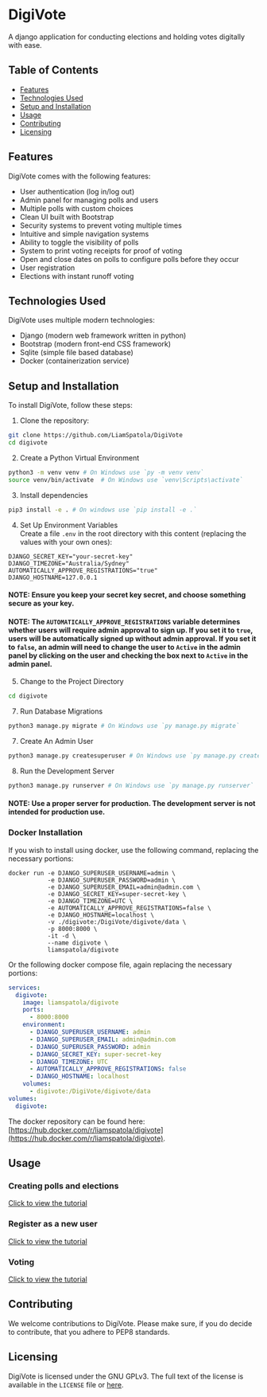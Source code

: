 # DigiVote
A django application for conducting elections and holding votes digitally with ease.

## Table of Contents
- [Features](#features)
- [Technologies Used](#technologies-used)
- [Setup and Installation](#setup-and-installation)
- [Usage](#usage)
- [Contributing](#contributing)
- [Licensing](#license)

## Features
DigiVote comes with the following features:
- User authentication (log in/log out)
- Admin panel for managing polls and users
- Multiple polls with custom choices
- Clean UI built with Bootstrap
- Security systems to prevent voting multiple times
- Intuitive and simple navigation systems
- Ability to toggle the visibility of polls
- System to print voting receipts for proof of voting
- Open and close dates on polls to configure polls before they occur
- User registration
- Elections with instant runoff voting

## Technologies Used
DigiVote uses multiple modern technologies:
- Django (modern web framework written in python)
- Bootstrap (modern front-end CSS framework)
- Sqlite (simple file based database)
- Docker (containerization service)

## Setup and Installation
To install DigiVote, follow these steps:

1. Clone the repository:
```bash
git clone https://github.com/LiamSpatola/DigiVote
cd digivote
```

2. Create a Python Virtual Environment
```bash
python3 -m venv venv # On Windows use `py -m venv venv`
source venv/bin/activate  # On Windows use `venv\Scripts\activate`
```

3. Install dependencies
```bash
pip3 install -e . # On windows use `pip install -e .`
```

4. Set Up Environment Variables
<br>Create a file `.env` in the root directory with this content (replacing the values with your own ones):
```env
DJANGO_SECRET_KEY="your-secret-key"
DJANGO_TIMEZONE="Australia/Sydney"
AUTOMATICALLY_APPROVE_REGISTRATIONS="true"
DJANGO_HOSTNAME=127.0.0.1
```
#### NOTE: Ensure you keep your secret key secret, and choose something secure as your key.
#### NOTE: The `AUTOMATICALLY_APPROVE_REGISTRATIONS` variable determines whether users will require admin approval to sign up. If you set it to `true`, users will be automatically signed up without admin approval. If you set it to `false`, an admin will need to change the user to `Active` in the admin panel by clicking on the user and checking the box next to `Active` in the admin panel.

5. Change to the Project Directory
```bash
cd digivote
```

7. Run Database Migrations
```bash
python3 manage.py migrate # On Windows use `py manage.py migrate`
```

7. Create An Admin User
```bash
python3 manage.py createsuperuser # On Windows use `py manage.py createsuperuser`
```

8. Run the Development Server
```bash
python3 manage.py runserver # On Windows use `py manage.py runserver`
```

#### NOTE: Use a proper server for production. The development server is not intended for production use.

### Docker Installation
If you wish to install using docker, use the following command, replacing the necessary portions:
```docker
docker run -e DJANGO_SUPERUSER_USERNAME=admin \
           -e DJANGO_SUPERUSER_PASSWORD=admin \
           -e DJANGO_SUPERUSER_EMAIL=admin@admin.com \
           -e DJANGO_SECRET_KEY=super-secret-key \
           -e DJANGO_TIMEZONE=UTC \
           -e AUTOMATICALLY_APPROVE_REGISTRATIONS=false \
           -e DJANGO_HOSTNAME=localhost \
           -v ./digivote:/DigiVote/digivote/data \
           -p 8000:8000 \
           -it -d \
           --name digivote \
           liamspatola/digivote
```

Or the following docker compose file, again replacing the necessary portions:
```yaml
services:
  digivote:
    image: liamspatola/digivote
    ports:
      - 8000:8000
    environment:
      - DJANGO_SUPERUSER_USERNAME: admin
      - DJANGO_SUPERUSER_EMAIL: admin@admin.com
      - DJANGO_SUPERUSER_PASSWORD: admin
      - DJANGO_SECRET_KEY: super-secret-key
      - DJANGO_TIMEZONE: UTC
      - AUTOMATICALLY_APPROVE_REGISTRATIONS: false
      - DJANGO_HOSTNAME: localhost
    volumes:
      - digivote:/DigiVote/digivote/data
volumes:
  digivote:
```

The docker repository can be found here: [https://hub.docker.com/r/liamspatola/digivote](https://hub.docker.com/r/liamspatola/digivote).

## Usage
### Creating polls and elections
[Click to view the tutorial](https://scribehow.com/embed/Creating_Polls_and_Elections_in_the_Admin_Panel__x6ES7eIhSMOxlkwsFbl7Kg)

### Register as a new user
[Click to view the tutorial](https://scribehow.com/embed/How_to_Register_a_User_in_DigiVote__wiBxmyAZQKS6tcGq9zLDrA)

### Voting
[Click to view the tutorial](https://scribehow.com/embed/How_To_Vote_Using_The_DigiVote_System__P1falNahRpmVNTa5zeMnZA)

## Contributing
We welcome contributions to DigiVote. Please make sure, if you do decide to contribute, that you adhere to PEP8 standards.

## Licensing
DigiVote is licensed under the GNU GPLv3. The full text of the license is available in the `LICENSE` file or [here](https://www.gnu.org/licenses/gpl-3.0.txt).
